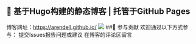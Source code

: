 
## 🚀 基于Hugo构建的静态博客 | 托管于GitHub Pages
博客网址：https://arendell.github.io/
![](https://arendelle-image-bed.oss-cn-hangzhou.aliyuncs.com/%E5%8D%9A%E5%AE%A2%E5%9B%BE%E5%BA%8A/20250225143933_rec_.gif)
##🤝 参与贡献
欢迎通过以下方式参与：
提交Issues报告问题或建议
在博客的评论区留言
